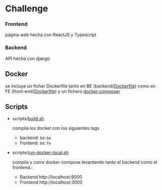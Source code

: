 # Challenge

### Frontend

página web hecha con ReactJS y Typescript

### Backend

API hecha con django

## Docker

se incluye un ficher Dockerfile tanto en BE (backend/[Dockerfile](./backend/Dockerfile)) como en FE (front-end/[Dockerfile](./front-end/Dockerfile)) y un fichero [docker-composer](./docker-composer)

## Scripts

- scripts/[build.sh](./scripts/build.sh)

  compila los docker con los siguientes tags

  - backend: `bd:be`
  - frontend: `bd:fe`

* scripts/[run-docker-local.sh](./scripts/run-docker-local.sh)

  compila y corre docker-compose levantando tanto el backend como el frontend.:

  - Backend http://localhost:8000
  - Frontend http://localhost:3000
